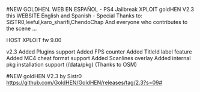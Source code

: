 #NEW GOLDHEN. WEB EN ESPAÑOL - PS4 Jailbreak XPLOIT goldHEN V2.3 this WEBSITE English and Spanish - Special Thanks to: SiSTR0,leeful,karo_sharifi,ChendoChap
And everyone who contributes to the scene ...

HOST XPLOIT fw 9.00

v2.3 Added Plugins support Added FPS counter Added TitleId label feature Added MC4 cheat format support Added Scanlines overlay Added internal pkg installation support (/data/pkg) (Thanks to OSM)

#NEW goldHEN V2.3 by Sistr0 https://github.com/GoldHEN/GoldHEN/releases/tag/2.3?s=09#
